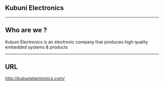 Kubuni Electronics
------------------


----------------------
Who are we ?
----------------------

Kubuni Electronics is an electronic company that produces high quality embedded systems & products

----------------------
URL
----------------------
http://kubunielectronics.com/
